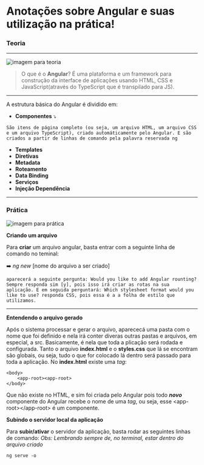 # Anotações sobre Angular e suas utilização na prática!

### Teoria

---


![imagem para teoria](https://live.mrf.io/statics/i/ps/amenteemaravilhosa.com.br/wp-content/uploads/2019/01/teoria-da-carga-cognitiva-john-sweller.jpg)



>O que é o **Angular**?
>É uma plataforma e um framework para construção da interface de aplicações usando HTML, CSS e JavaScript(através do TypeScript que é transpilado para JS).


---

A estrutura básica do Angular é dividido em:

- **Componentes** ⤵️ 

~~~
São itens de página completo (ou seja, um arquivo HTML, um arquivo CSS e um arquivo TypeScript), criado automáticamente pelo Angular. E são criados a partir de linhas de comando pela palavra reservada ng
~~~

- **Templates**
- **Diretivas**
- **Metadata**
- **Roteamento**
- **Data Binding**
- **Serviços**
- **Injeção Dependência**

---

### Prática
![imagem para prática](https://cio.com.br/wp-content/uploads/2019/11/por-que-a-linguagem-rust-esta-em-ascensao.jpg)

**Criando um arquivo**

Para **criar** um arquivo angular, basta entrar com a seguinte linha de comando no teminal:

➡️ *ng new* [nome do arquivo a ser criado]

~~~
aparecerá a seguinte pergunta: Would you like to add Angular rounting? Sempre responda sim [y], pois isso irá criar as rotas na sua aplicação. E em seguida perguntará: Which stylesheet format would you like to use? responda CSS, pois essa é a a folha de estilo que utilizamos.
~~~

---

**Entendendo o arquivo gerado**

Após o sistema processar e gerar o arquivo, aparececá uma pasta com o nome que foi definido e nela irá conter diveras outras pastas e arquivos, em especial, a src. Basicamente, é nela que toda a plicação será rodada e configurada.
Tanto o arquivo **index.html** e o **styles.css** que lá se encontram são globais, ou seja, tudo o que for colocado lá dentro será passado para toda a aplicação.
No **index.html** existe uma *tag*:

~~~
<body>
    <app-root><app-root>
</body>
~~~

Que não existe no HTML, e sim foi criada pelo Angular pois todo <em>**novo**</em> componente do Angular recebe o nome de uma *tag*, ou seja, esse \<app-root>\</app-root> é um componente.

**Subindo o servidor local da aplicação**

Para **subir/ativar** o servidor da aplicação, basta rodar as seguintes linhas de comando:
<em>Obs: Lembrando sempre de, no terminal, estar dentro do arquivo criado</em>

~~~
ng serve -o
~~~
